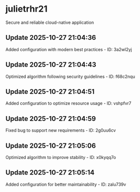# julietrhr21
Secure and reliable cloud-native application

## Update 2025-10-27 21:04:36
Added configuration with modern best practices - ID: 3a2wl2yj


## Update 2025-10-27 21:04:43
Optimized algorithm following security guidelines - ID: f68c2nqu


## Update 2025-10-27 21:04:51
Added configuration to optimize resource usage - ID: vshpfvr7


## Update 2025-10-27 21:04:59
Fixed bug to support new requirements - ID: 2g0uu6cv


## Update 2025-10-27 21:05:06
Optimized algorithm to improve stability - ID: x0kyqq7o


## Update 2025-10-27 21:05:14
Added configuration for better maintainability - ID: zalu739v

